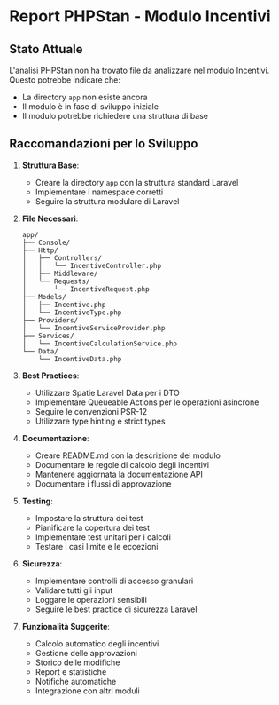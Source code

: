 # Report PHPStan - Modulo Incentivi

## Stato Attuale

L'analisi PHPStan non ha trovato file da analizzare nel modulo Incentivi. Questo potrebbe indicare che:
- La directory `app` non esiste ancora
- Il modulo è in fase di sviluppo iniziale
- Il modulo potrebbe richiedere una struttura di base

## Raccomandazioni per lo Sviluppo

1. **Struttura Base**:
   - Creare la directory `app` con la struttura standard Laravel
   - Implementare i namespace corretti
   - Seguire la struttura modulare di Laravel

2. **File Necessari**:
   ```
   app/
   ├── Console/
   ├── Http/
   │   ├── Controllers/
   │   │   └── IncentiveController.php
   │   ├── Middleware/
   │   └── Requests/
   │       └── IncentiveRequest.php
   ├── Models/
   │   ├── Incentive.php
   │   └── IncentiveType.php
   ├── Providers/
   │   └── IncentiveServiceProvider.php
   ├── Services/
   │   └── IncentiveCalculationService.php
   └── Data/
       └── IncentiveData.php
   ```

3. **Best Practices**:
   - Utilizzare Spatie Laravel Data per i DTO
   - Implementare Queueable Actions per le operazioni asincrone
   - Seguire le convenzioni PSR-12
   - Utilizzare type hinting e strict types

4. **Documentazione**:
   - Creare README.md con la descrizione del modulo
   - Documentare le regole di calcolo degli incentivi
   - Mantenere aggiornata la documentazione API
   - Documentare i flussi di approvazione

5. **Testing**:
   - Impostare la struttura dei test
   - Pianificare la copertura dei test
   - Implementare test unitari per i calcoli
   - Testare i casi limite e le eccezioni

6. **Sicurezza**:
   - Implementare controlli di accesso granulari
   - Validare tutti gli input
   - Loggare le operazioni sensibili
   - Seguire le best practice di sicurezza Laravel

7. **Funzionalità Suggerite**:
   - Calcolo automatico degli incentivi
   - Gestione delle approvazioni
   - Storico delle modifiche
   - Report e statistiche
   - Notifiche automatiche
   - Integrazione con altri moduli 